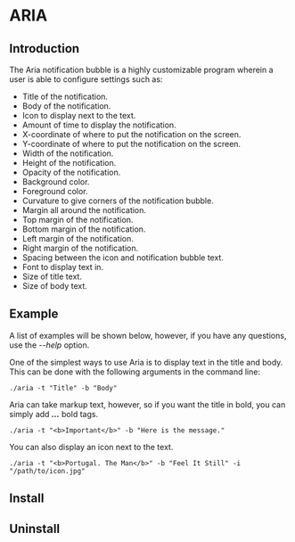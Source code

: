 # ARIA

## Introduction

The Aria notification bubble is a highly customizable program wherein a user is
able to configure settings such as:
- Title of the notification.
- Body of the notification.
- Icon to display next to the text.
- Amount of time to display the notification.
- X-coordinate of where to put the notification on the screen.
- Y-coordinate of where to put the notification on the screen.
- Width of the notification.
- Height of the notification.
- Opacity of the notification.
- Background color.
- Foreground color.
- Curvature to give corners of the notification bubble.
- Margin all around the notification.
- Top margin of the notification.
- Bottom margin of the notification.
- Left margin of the notification.
- Right margin of the notification.
- Spacing between the icon and notification bubble text.
- Font to display text in.
- Size of title text.
- Size of body text.

## Example

A list of examples will be shown below, however, if you have any questions, use
the _--help_ option.

One of the simplest ways to use Aria is to display text in the title and
body. This can be done with the following arguments in the command line:
```
./aria -t "Title" -b "Body"
```

Aria can take markup text, however, so if you want the title in bold, you can
simply add _<b>...</b>_ bold tags.
```
./aria -t "<b>Important</b>" -b "Here is the message."
```

You can also display an icon next to the text.
```
./aria -t "<b>Portugal. The Man</b>" -b "Feel It Still" -i "/path/to/icon.jpg"
```


## Install


## Uninstall

